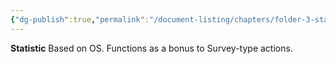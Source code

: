 ```yaml
---
{"dg-publish":true,"permalink":"/document-listing/chapters/folder-3-statistics/os-stats/detection/"}
---
```


**Statistic**
Based on OS. Functions as a bonus to Survey-type actions.